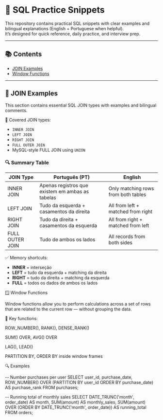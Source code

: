 
# 📘 SQL Practice Snippets

This repository contains practical SQL snippets with clear examples and bilingual explanations (English + Portuguese when helpful).  
It’s designed for quick reference, daily practice, and interview prep.

---

## 📚 Contents

- [JOIN Examples](#join-examples)
- [Window Functions](#window-functions)


---

## 🔗 JOIN Examples

This section contains essential SQL JOIN types with examples and bilingual comments.

📘 Covered JOIN types:
- `INNER JOIN`
- `LEFT JOIN`
- `RIGHT JOIN`
- `FULL OUTER JOIN`
- MySQL-style FULL JOIN using `UNION`

### 🔍 Summary Table

| JOIN Type        | Português (PT)                                         | English                                      |
|------------------|--------------------------------------------------------|----------------------------------------------|
| INNER JOIN       | Apenas registros que existem em ambas as tabelas      | Only matching rows from both tables          |
| LEFT JOIN        | Tudo da esquerda + casamentos da direita              | All from left + matched from right           |
| RIGHT JOIN       | Tudo da direita + casamentos da esquerda              | All from right + matched from left           |
| FULL OUTER JOIN  | Tudo de ambos os lados                                 | All records from both sides                  |

✅ Memory shortcuts:
- **INNER** = interseção
- **LEFT** = tudo da esquerda + matching da direita
- **RIGHT** = tudo da direita + matching da esquerda
- **FULL** = todos os dados de ambos os lados

🪟 Window Functions

Window functions allow you to perform calculations across a set of rows that are related to the current row — without grouping the data.

📌 Key functions:

ROW_NUMBER(), RANK(), DENSE_RANK()

SUM() OVER, AVG() OVER

LAG(), LEAD()

PARTITION BY, ORDER BY inside window frames

🔍 Examples

-- Number purchases per user
SELECT user_id, purchase_date,
       ROW_NUMBER() OVER (PARTITION BY user_id ORDER BY purchase_date) AS purchase_rank
FROM purchases;

-- Running total of monthly sales
SELECT DATE_TRUNC('month', order_date) AS month,
       SUM(amount) AS monthly_sales,
       SUM(amount) OVER (ORDER BY DATE_TRUNC('month', order_date)) AS running_total
FROM orders;


